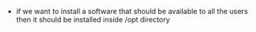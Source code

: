 * if we want to install a software that should be available to all the users then it should be installed inside /opt directory
